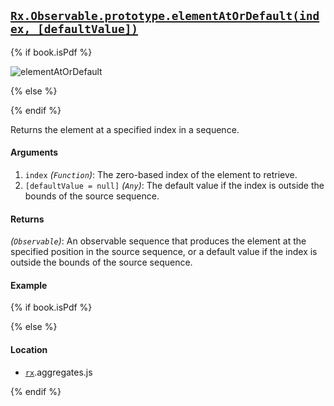 ## [`Rx.Observable.prototype.elementAtOrDefault(index, [defaultValue])`](https://github.com/Reactive-Extensions/RxJS/blob/master/src/core/linq/observable/elementatordefault.js)

{% if book.isPdf %}

![elementAtOrDefault](http://reactivex.io/documentation/operators/images/elementAtOrDefault.png)

{% else %}



{% endif %}

Returns the element at a specified index in a sequence.

#### Arguments
1. `index` *(`Function`)*: The zero-based index of the element to retrieve.
2. `[defaultValue = null]` *(`Any`)*: The default value if the index is outside the bounds of the source sequence.

#### Returns
*(`Observable`)*: An observable sequence that produces the element at the specified position in the source sequence, or a default value if the index is outside the bounds of the source sequence.

#### Example

[](http://jsbin.com/towol/1/embed?js,console)

{% if book.isPdf %}



{% else %}

#### Location

- [`rx`](https://www.npmjs.org/package/rx).aggregates.js

{% endif %}